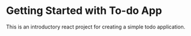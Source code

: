 # Getting Started with To-do App
 This is an introductory react project for creating a simple todo application.
